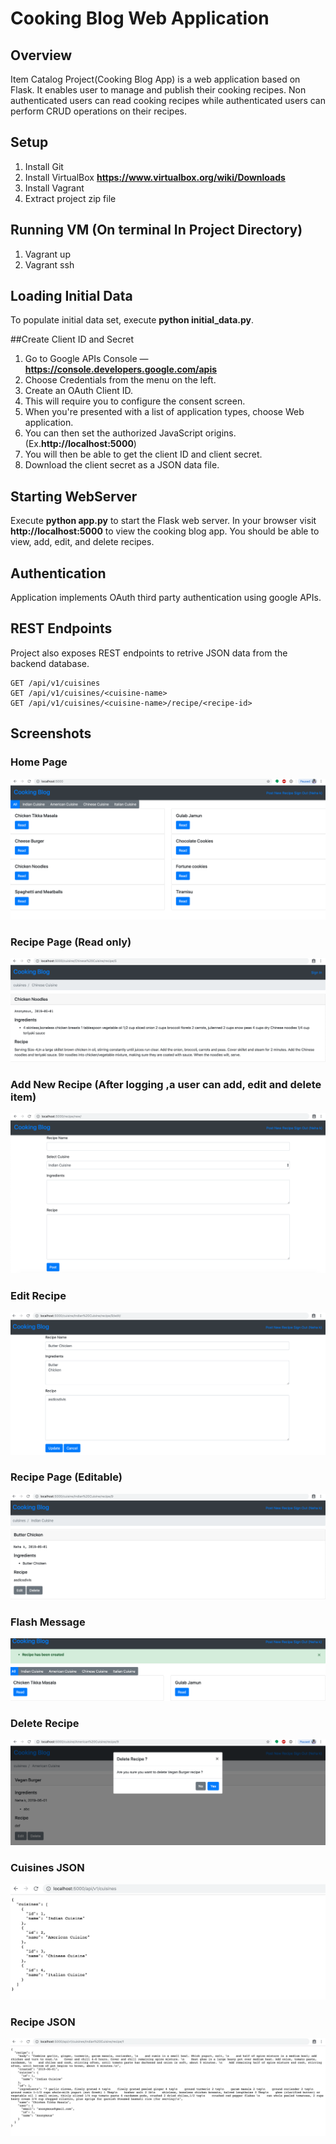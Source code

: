 # Cooking Blog Web Application

## Overview

Item Catalog Project(Cooking Blog App) is a web application based on Flask. It enables user to manage and publish their
cooking recipes. Non authenticated users can read cooking
recipes while authenticated users can perform CRUD operations
on their recipes.

## Setup
1. Install Git
2. Install VirtualBox **https://www.virtualbox.org/wiki/Downloads**
3. Install Vagrant 
4. Extract project zip file

## Running VM (On terminal In Project Directory) 
1. Vagrant up
2. Vagrant ssh

## Loading Initial Data

To populate initial data set, execute **python initial_data.py**.

##Create Client ID and Secret
1. Go to Google APIs Console — **https://console.developers.google.com/apis**
2. Choose Credentials from the menu on the left.
3. Create an OAuth Client ID.
4. This will require you to configure the consent screen.
5. When you're presented with a list of application types, choose Web application.
6. You can then set the authorized JavaScript origins.(Ex.**http://localhost:5000**)
7. You will then be able to get the client ID and client secret.
8. Download the client secret as a JSON data file.

## Starting WebServer

Execute **python app.py** to start the Flask web server. In your browser visit **http://localhost:5000** to view the cooking blog app.  You should be able to view, add, edit, and delete recipes.

## Authentication

Application implements OAuth third party authentication using google APIs.

## REST Endpoints

Project also exposes REST endpoints to retrive JSON data from
the backend database.


```
GET /api/v1/cuisines
GET /api/v1/cuisines/<cuisine-name>
GET /api/v1/cuisines/<cuisine-name>/recipe/<recipe-id>
```

## Screenshots

### Home Page
![alt text](screenshots/home.png "Home")

### Recipe Page (Read only)
![Recipe](screenshots/recipe-readonly.png "Recipe")


### Add New Recipe (After logging ,a user can add, edit and delete item)
![Add New Recipe](screenshots/new-recipe.png "Add New Recipe")


### Edit Recipe
![Edit Recipe](screenshots/edit-recipe.png "Edit Recipe")

### Recipe Page (Editable)
![Recipe Editable](screenshots/recipe.png "Recipe Editable")

### Flash Message
![Flash Message](screenshots/flash-message.png "Flash Message")

### Delete Recipe
![Delete Recipe](screenshots/delete-recipe.png "Delete Recipe")

### Cuisines JSON 
![Cuisines JSON](screenshots/cuisines-json.png "Cuisines JSON")

### Recipe JSON 
![Recipe JSON](screenshots/recipe-json.png "Recipe JSON")